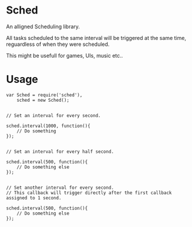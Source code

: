 # Sched

An alligned Scheduling library.

All tasks scheduled to the same interval will be triggered at the same time, reguardless of when they were scheduled.

This might be usefull for games, UIs, music etc..

# Usage

```javascipt
var Sched = require('sched'),
    sched = new Sched();


// Set an interval for every second.

sched.interval(1000, function(){
    // Do something
});


// Set an interval for every half second.

sched.interval(500, function(){
    // Do something else
});


// Set another interval for every second.
// This callback will trigger directly after the first callback assigned to 1 second.

sched.interval(500, function(){
    // Do something else
});

```